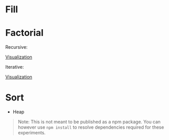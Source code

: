 Fill
====

Factorial
=========

Recursive:

[Visualization](https://goo.gl/8BWXbZ)

Iterative:

[Visualization](https://goo.gl/Q97VcB)

Sort
====

- Heap

> Note: This is not meant to be published as a npm package. You can however use `npm install` to resolve dependencies required for these experiments.

